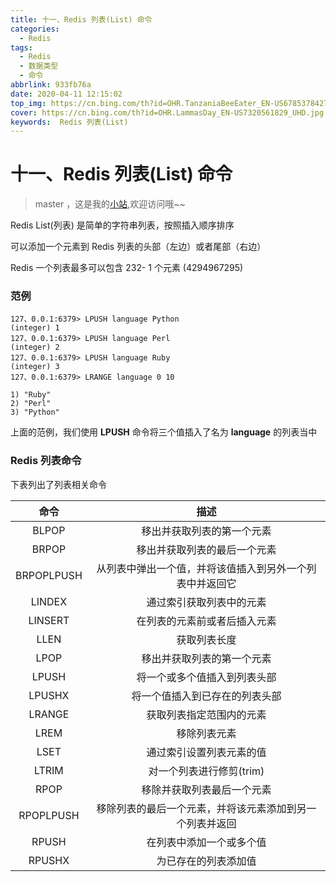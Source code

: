 ```yaml
---
title: 十一、Redis 列表(List) 命令
categories:
  - Redis
tags:
  - Redis
  - 数据类型
  - 命令
abbrlink: 933fb76a
date: 2020-04-11 12:15:02
top_img: https://cn.bing.com/th?id=OHR.TanzaniaBeeEater_EN-US6785378427_UHD.jpg
cover: https://cn.bing.com/th?id=OHR.LammasDay_EN-US7320561829_UHD.jpg
keywords:  Redis 列表(List)
---
```

# 十一、Redis 列表(List) 命令
> master ，这是我的[小站](https://www.tryrun.top),欢迎访问哦~~

Redis List(列表) 是简单的字符串列表，按照插入顺序排序

可以添加一个元素到 Redis 列表的头部（左边）或者尾部（右边）

Redis 一个列表最多可以包含 232- 1 个元素 (4294967295)

### 范例

```
127、0.0.1:6379> LPUSH language Python
(integer) 1
127、0.0.1:6379> LPUSH language Perl
(integer) 2
127、0.0.1:6379> LPUSH language Ruby
(integer) 3
127、0.0.1:6379> LRANGE language 0 10

1) "Ruby"
2) "Perl"
3) "Python"
```

上面的范例，我们使用 **LPUSH** 命令将三个值插入了名为 **language** 的列表当中

### Redis 列表命令

下表列出了列表相关命令

|    命令    |                           描述                           |
| :--------: | :------------------------------------------------------: |
|   BLPOP    |                移出并获取列表的第一个元素                |
|   BRPOP    |               移出并获取列表的最后一个元素               |
| BRPOPLPUSH | 从列表中弹出一个值，并将该值插入到另外一个列表中并返回它 |
|   LINDEX   |                 通过索引获取列表中的元素                 |
|  LINSERT   |               在列表的元素前或者后插入元素               |
|    LLEN    |                       获取列表长度                       |
|    LPOP    |                移出并获取列表的第一个元素                |
|   LPUSH    |               将一个或多个值插入到列表头部               |
|   LPUSHX   |              将一个值插入到已存在的列表头部              |
|   LRANGE   |                 获取列表指定范围内的元素                 |
|    LREM    |                       移除列表元素                       |
|    LSET    |                 通过索引设置列表元素的值                 |
|   LTRIM    |                 对一个列表进行修剪(trim)                 |
|    RPOP    |                移除并获取列表最后一个元素                |
| RPOPLPUSH  | 移除列表的最后一个元素，并将该元素添加到另一个列表并返回 |
|   RPUSH    |                 在列表中添加一个或多个值                 |
|   RPUSHX   |                   为已存在的列表添加值                   |